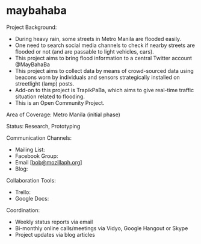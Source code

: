 # maybahaba

Project Background:
- During heavy rain, some streets in Metro Manila are flooded easily.
- One need to search social media channels to check if nearby streets are flooded or not (and are passable to light vehicles, cars).
- This project aims to bring flood information to a central Twitter account @MayBahaBa
- This project aims to collect data by means of crowd-sourced data using beacons worn by individuals and sensors strategically installed on streetlight (lamp) posts.
- Add-on to this project is TrapikPaBa, which aims to give real-time traffic situation related to flooding.
- This is an Open Community Project.
 
Area of Coverage:
Metro Manila (initial phase)

Status:
Research, Prototyping

Communication Channels:
- Mailing List:
- Facebook Group:
- Email [bob@mozillaph.org]
- Blog:

Collaboration Tools:
- Trello:
- Google Docs:

Coordination:
- Weekly status reports via email
- Bi-monthly online calls/meetings via Vidyo, Google Hangout or Skype
- Project updates via blog articles
